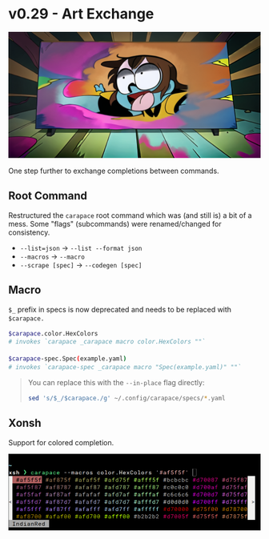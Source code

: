 # v0.29 - Art Exchange

![](./v0.29/banner.png)

One step further to exchange completions between commands.

## Root Command

Restructured the `carapace` root command which was (and still is) a bit of a mess.
Some "flags" (subcommands) were renamed/changed for consistency.

- `--list=json` -> `--list --format json`
- `--macros` -> `--macro`
- `--scrape [spec]` -> `--codegen [spec]`

## Macro

`$_` prefix in specs is now deprecated and needs to be replaced with `$carapace.`

```sh
$carapace.color.HexColors
# invokes `carapace _carapace macro color.HexColors ""`

$carapace-spec.Spec(example.yaml)
# invokes `carapace-spec _carapace macro "Spec(example.yaml)" ""`
```

> You can replace this with the `--in-place` flag directly:
> ```sh
> sed 's/$_/$carapace./g' ~/.config/carapace/specs/*.yaml
> ```
  
## Xonsh

Support for colored completion.

![](./v0.29/xonsh.png)

